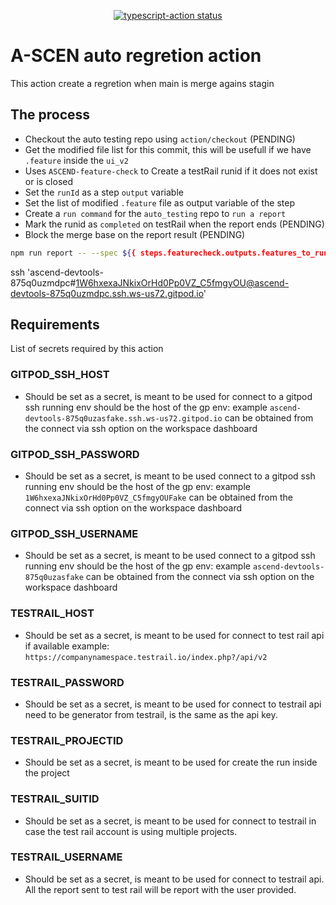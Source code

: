 <p align="center">
  <a href="https://github.com/actions/typescript-action/actions"><img alt="typescript-action status" src="https://github.com/actions/typescript-action/workflows/build-test/badge.svg"></a>
</p>

# A-SCEN auto regretion action

This action create a regretion when main is merge agains stagin


## The process

* Checkout the auto testing repo using `action/checkout` (PENDING)
* Get the modified file list for this commit, this will be usefull if we have `.feature` inside the `ui_v2`
* Uses `ASCEND-feature-check` to Create a testRail runid if it does not exist or is closed 
* Set the `runId` as a step `output` variable
* Set the list of modified `.feature` file as output variable of the step
* Create a `run command` for the `auto_testing` repo to `run a report`
* Mark the runid as `completed` on testRail when the report ends (PENDING)
* Block the merge base on the report result (PENDING)

```sh
npm run report -- --spec ${{ steps.featurecheck.outputs.features_to_run }} --testrail_runId ${{ steps.featurecheck.outputs.run_id }}
```

ssh 'ascend-devtools-875q0uzmdpc#1W6hxexaJNkixOrHd0Pp0VZ_C5fmgyOU@ascend-devtools-875q0uzmdpc.ssh.ws-us72.gitpod.io'

## Requirements
List of secrets required by this action
### GITPOD_SSH_HOST
* Should be set as a secret, is meant to be used for connect to a gitpod ssh running env should be the host of the gp env: example `ascend-devtools-875q0uzasfake.ssh.ws-us72.gitpod.io` can be obtained from the connect via ssh option on the workspace dashboard
### GITPOD_SSH_PASSWORD
* Should be set as a secret, is meant to be used connect to a gitpod ssh running env should be the host of the gp env: example `1W6hxexaJNkixOrHd0Pp0VZ_C5fmgyOUFake` can be obtained from the connect via ssh option on the workspace dashboard
### GITPOD_SSH_USERNAME
* Should be set as a secret, is meant to be used connect to a gitpod ssh running env should be the host of the gp env: example `ascend-devtools-875q0uzasfake` can be obtained from the connect via ssh option on the workspace dashboard
### TESTRAIL_HOST
* Should be set as a secret, is meant to be used for connect to test rail api if available example: `https://companynamespace.testrail.io/index.php?/api/v2`
### TESTRAIL_PASSWORD
* Should be set as a secret, is meant to be used for connect to testrail api need to be generator from testrail, is the same as the api key.
### TESTRAIL_PROJECTID
* Should be set as a secret, is meant to be used for create the run inside the project
### TESTRAIL_SUITID
* Should be set as a secret, is meant to be used for connect to testrail in case the test rail account is using multiple projects.
### TESTRAIL_USERNAME
* Should be set as a secret, is meant to be used for connect to testrail api. All the report sent to test rail will be report with the user provided.
